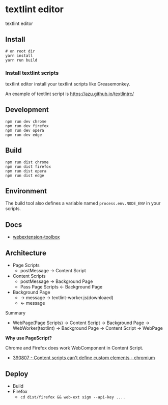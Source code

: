 # textlint editor

textlint editor

## Install

    # on root dir
    yarn install 
    yarn run build

### Install textlint scripts

textlint editor install your textlint scripts like Greasemonkey.

An example of textlint script is https://azu.github.io/textlintrc/

## Development

    npm run dev chrome
    npm run dev firefox
    npm run dev opera
    npm run dev edge

## Build

    npm run dist chrome
    npm run dist firefox
    npm run dist opera
    npm run dist edge

## Environment

The build tool also defines a variable named `process.env.NODE_ENV` in your scripts. 

## Docs

* [webextension-toolbox](https://github.com/HaNdTriX/webextension-toolbox)

## Architecture

- Page Scripts
    - postMessage → Content Script
- Content Scripts
    - postMessage → Background Page
    - Pass Page Scripts ← Background Page
- Background Page
    - → message → textlint-worker.js(downloaed)
    - ← message 

Summary

- WebPage(Page Scripts) → Content Script → Background Page → WebWorker(textlint) → Background Page → Content Script → WebPage

**Why use PageScript?**

Chrome and Firefox does work WebComponent in Content Script.

- [390807 - Content scripts can't define custom elements - chromium](https://bugs.chromium.org/p/chromium/issues/detail?id=390807)

## Deploy

- Build
- Firefox
  - `cd dist/firefox && web-ext sign --api-key ....`
